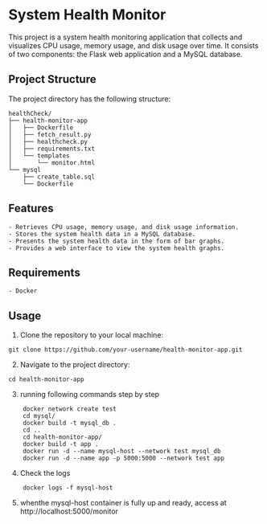 # System Health Monitor

This project is a system health monitoring application that collects and visualizes CPU usage, memory usage, and disk usage over time. It consists of two components: the Flask web application and a MySQL database.

## Project Structure

The project directory has the following structure:

```
healthCheck/
├── health-monitor-app
│   ├── Dockerfile
│   ├── fetch_result.py
│   ├── healthcheck.py
│   ├── requirements.txt
│   └── templates
│       └── monitor.html
└── mysql
    ├── create_table.sql
    └── Dockerfile

```

## Features
	- Retrieves CPU usage, memory usage, and disk usage information.
	- Stores the system health data in a MySQL database.
	- Presents the system health data in the form of bar graphs.
	- Provides a web interface to view the system health graphs.

##  Requirements
	- Docker

## Usage

1. Clone the repository to your local machine:

```
git clone https://github.com/your-username/health-monitor-app.git
```

2. Navigate to the project directory:

```
cd health-monitor-app
```

3. running following commands step by step

```
	docker network create test
	cd mysql/
	docker build -t mysql_db .
	cd ..
	cd health-monitor-app/
	docker build -t app .
	docker run -d --name mysql-host --network test mysql_db
	docker run -d --name app -p 5000:5000 --network test app
```
 
4. Check the logs

```
	docker logs -f mysql-host
```

5. whenthe mysql-host container is fully up and ready, access at http://localhost:5000/monitor

